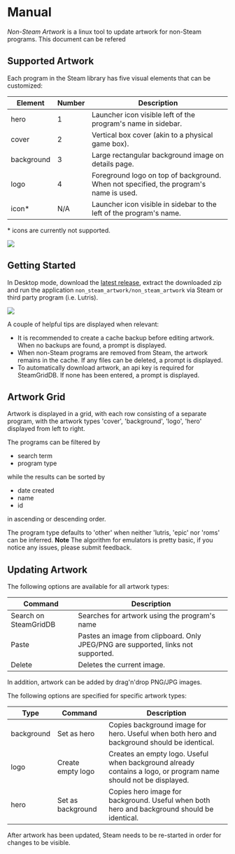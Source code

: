 # Manual

*Non-Steam Artwork* is a linux tool to update artwork for non-Steam programs. This document can be refered 

## Supported Artwork

Each program in the Steam library has five visual elements that can be customized:

| Element    | Number | Description                                                                           |
| ---------- | ------ | ------------------------------------------------------------------------------------- |
| hero       | 1      | Launcher icon visible left of the program's name in sidebar.                          |
| cover      | 2      | Vertical box cover (akin to a physical game box).                                     |
| background | 3      | Large rectangular background image on details page.                                   |
| logo       | 4      | Foreground logo on top of background. When not specified, the program's name is used. |
| icon*      | N/A    | Launcher icon visible in sidebar to the left of the program's name.                   |

\* icons are currently not supported.

![](https://raw.githubusercontent.com/defuncart/non_steam_artwork/feature/add-manual/docs/images/01.png)

## Getting Started

In Desktop mode, download the [latest release](https://github.com/defuncart/non_steam_artwork/releases/latest), extract the downloaded zip and run the application `non_steam_artwork/non_steam_artwork` via Steam or third party program (i.e. Lutris).

![](https://raw.githubusercontent.com/defuncart/non_steam_artwork/feature/add-manual/docs/images/02.png)

A couple of helpful tips are displayed when relevant:

- It is recommended to create a cache backup before editing artwork. When no backups are found, a prompt is displayed.
- When non-Steam programs are removed from Steam, the artwork remains in the cache. If any files can be deleted, a prompt is displayed.
- To automatically download artwork, an api key is required for SteamGridDB. If none has been entered, a prompt is displayed.

## Artwork Grid

Artwork is displayed in a grid, with each row consisting of a separate program, with the artwork types 'cover', 'background', 'logo', 'hero' displayed from left to right.

The programs can be filtered by
- search term
- program type

while the results can be sorted by
- date created
- name
- id

in ascending or descending order.

The program type defaults to 'other' when neither 'lutris, 'epic' nor 'roms' can be inferred. **Note** The algorithm for emulators is pretty basic, if you notice any issues, please submit feedback.

## Updating Artwork

The following options are available for all artwork types:

| Command               | Description                                                                       |
| --------------------- | --------------------------------------------------------------------------------- |
| Search on SteamGridDB | Searches for artwork using the program's name                                     |
| Paste                 | Pastes an image from clipboard. Only JPEG/PNG are supported, links not supported. |
| Delete                | Deletes the current image.                                                        |

In addition, artwork can be added by drag'n'drop PNG/JPG images.

The following options are specified for specific artwork types:

| Type       | Command           | Description                                                                                                     |
| ---------- | ----------------- | --------------------------------------------------------------------------------------------------------------- |
| background | Set as hero       | Copies background image for hero. Useful when both hero and background should be identical.                     |
| logo       | Create empty logo | Creates an empty logo. Useful when background already contains a logo, or program name should not be displayed. |
| hero       | Set as background | Copies hero image for background. Useful when both hero and background should be identical.                     |

After artwork has been updated, Steam needs to be re-started in order for changes to be visible.
